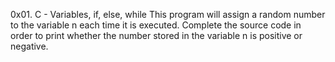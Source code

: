 0x01. C - Variables, if, else, while
This program will assign a random number to the variable n each time it is executed. Complete the source code in order to print whether the number stored in the variable n is positive or negative.

